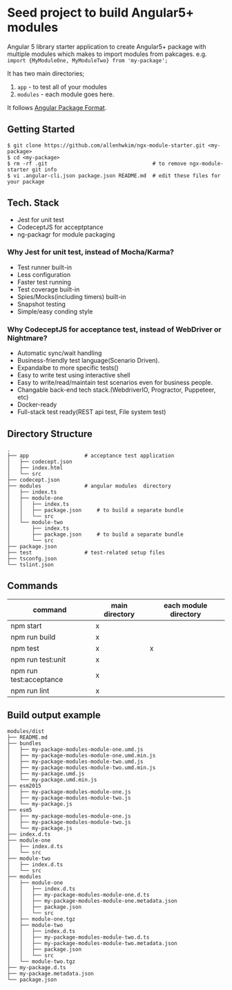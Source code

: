 # Seed project to build Angular5+ modules

Angular 5 library starter application to create Angular5+ package with multiple modules which makes to import modules from pakcages. e.g. `import {MyModuleOne, MyModuleTwo} from 'my-package';` 

It has two main directories;
1. `app` - to test all of your modules
2. `modules` - each module goes here.

It follows [Angular Package Format](https://docs.google.com/document/d/1CZC2rcpxffTDfRDs6p1cfbmKNLA6x5O-NtkJglDaBVs/preview#).

## Getting Started
```
$ git clone https://github.com/allenhwkim/ngx-module-starter.git <my-package>
$ cd <my-package>
$ rm -rf .git                                  # to remove ngx-module-starter git info
$ vi .angular-cli.json package.json README.md  # edit these files for your package
```

## Tech. Stack
- Jest for unit test
- CodeceptJS for acceptptance
- ng-packagr for module packaging

### Why Jest for unit test, instead of Mocha/Karma?
- Test runner built-in
- Less configuration
- Faster test running
- Test coverage built-in
- Spies/Mocks(including timers) built-in
- Snapshot testing
- Simple/easy conding style

### Why CodeceptJS for acceptance test, instead of WebDriver or Nightmare?
- Automatic sync/wait handling
- Business-friendly test language(Scenario Driven).
- Expandalbe to more specific tests()
- Easy to write test using interactive shell
- Easy to write/read/maintain test scenarios even for business people.
- Changable back-end tech stack.(WebdriverIO, Progractor, Puppeteer, etc)
- Docker-ready
- Full-stack test ready(REST api test, File system test)

## Directory Structure
```
.
├── app                  # acceptance test application
│   ├── codecept.json
│   ├── index.html
│   └── src
├── codecept.json
├── modules              # angular modules  directory 
│   ├── index.ts      
│   ├── module-one
│   │   ├── index.ts
│   │   ├── package.json     # to build a separate bundle
│   │   └── src
│   └── module-two
│       ├── index.ts
│       ├── package.json     # to build a separate bundle
│       └── src
├── package.json
├── test                 # test-related setup files
├── tsconfg.json
└── tslint.json
```

##  Commands

command                    | main directory  | each module directory
-------------------------- | --------------- | ---------------------
npm start                  | x               |  
npm run build              | x               |  
npm test                   | x               |  x
npm run test:unit          | x               |  
npm run test:acceptance    | x               |  
npm run lint               | x               |  

## Build output example
```
modules/dist
├── README.md
├── bundles
│   ├── my-package-modules-module-one.umd.js
│   ├── my-package-modules-module-one.umd.min.js
│   ├── my-package-modules-module-two.umd.js
│   ├── my-package-modules-module-two.umd.min.js
│   ├── my-package.umd.js
│   └── my-package.umd.min.js
├── esm2015
│   ├── my-package-modules-module-one.js
│   ├── my-package-modules-module-two.js
│   └── my-package.js
├── esm5
│   ├── my-package-modules-module-one.js
│   ├── my-package-modules-module-two.js
│   └── my-package.js
├── index.d.ts
├── module-one
│   ├── index.d.ts
│   └── src
├── module-two
│   ├── index.d.ts
│   └── src
├── modules
│   ├── module-one
│   │   ├── index.d.ts
│   │   ├── my-package-modules-module-one.d.ts
│   │   ├── my-package-modules-module-one.metadata.json
│   │   ├── package.json
│   │   └── src
│   ├── module-one.tgz
│   ├── module-two
│   │   ├── index.d.ts
│   │   ├── my-package-modules-module-two.d.ts
│   │   ├── my-package-modules-module-two.metadata.json
│   │   ├── package.json
│   │   └── src
│   └── module-two.tgz
├── my-package.d.ts
├── my-package.metadata.json
└── package.json
```
